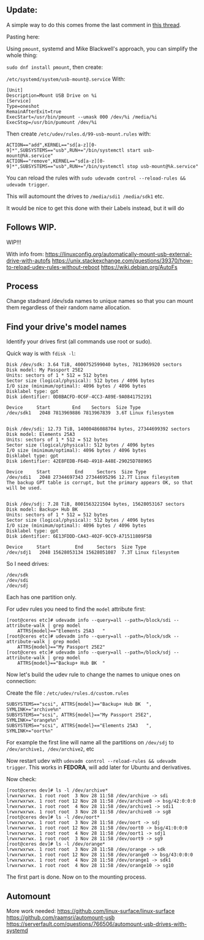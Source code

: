 
## Update:
A simple way to do this comes frome the last comment in [this thread](https://serverfault.com/questions/766506/automount-usb-drives-with-systemd).

Pasting here:

Using ```pmount```, systemd and Mike Blackwell's approach, you can simplify the whole thing:

```sudo dnf install pmount```, then create:

```/etc/systemd/system/usb-mount@.service```
With:
~~~
[Unit]
Description=Mount USB Drive on %i
[Service]
Type=oneshot
RemainAfterExit=true
ExecStart=/usr/bin/pmount --umask 000 /dev/%i /media/%i
ExecStop=/usr/bin/pumount /dev/%i
~~~

Then create ```/etc/udev/rules.d/99-usb-mount.rules``` with:
~~~
ACTION=="add",KERNEL=="sd[a-z][0-9]*",SUBSYSTEMS=="usb",RUN+="/bin/systemctl start usb-mount@%k.service"
ACTION=="remove",KERNEL=="sd[a-z][0-9]*",SUBSYSTEMS=="usb",RUN+="/bin/systemctl stop usb-mount@%k.service"
~~~

You can reload the rules with ```sudo udevadm control --reload-rules && udevadm trigger```.

This will automount the drives to ```/media/sdi1 /media/sdk1``` etc. 

It would be nice to get this done with their Labels instead, but it will do

## Follows WIP.

WIP!!!

With info from:
https://linuxconfig.org/automatically-mount-usb-external-drive-with-autofs
https://unix.stackexchange.com/questions/39370/how-to-reload-udev-rules-without-reboot
https://wiki.debian.org/AutoFs

## Process
Change stadnard /dev/sda names to unique names so that you can mount them regardless of their random name allocation.

## Find your drive's model names
Identify your drives first (all commands use root or sudo). 

Quick way is with ```fdisk -l```:
~~~
Disk /dev/sdk: 3.64 TiB, 4000752599040 bytes, 7813969920 sectors
Disk model: My Passport 25E2
Units: sectors of 1 * 512 = 512 bytes
Sector size (logical/physical): 512 bytes / 4096 bytes
I/O size (minimum/optimal): 4096 bytes / 4096 bytes
Disklabel type: gpt
Disk identifier: 0D8BACFD-0C6F-4CC3-A89E-9A0841752191

Device     Start        End    Sectors  Size Type
/dev/sdk1   2048 7813969886 7813967839  3.6T Linux filesystem


Disk /dev/sdi: 12.73 TiB, 14000486088704 bytes, 27344699392 sectors
Disk model: Elements 25A3   
Units: sectors of 1 * 512 = 512 bytes
Sector size (logical/physical): 512 bytes / 4096 bytes
I/O size (minimum/optimal): 4096 bytes / 4096 bytes
Disklabel type: gpt
Disk identifier: 42E8FEDB-F64D-4918-A48E-29025D788965

Device     Start         End     Sectors  Size Type
/dev/sdi1   2048 27344697343 27344695296 12.7T Linux filesystem
The backup GPT table is corrupt, but the primary appears OK, so that will be used.


Disk /dev/sdj: 7.28 TiB, 8001563221504 bytes, 15628053167 sectors
Disk model: Backup+ Hub BK  
Units: sectors of 1 * 512 = 512 bytes
Sector size (logical/physical): 512 bytes / 4096 bytes
I/O size (minimum/optimal): 4096 bytes / 4096 bytes
Disklabel type: gpt
Disk identifier: 6E13FDDD-CA43-402F-9CC9-A71511809F5B

Device     Start         End     Sectors  Size Type
/dev/sdj1   2048 15628053134 15628051087  7.3T Linux filesystem
~~~

So I need drives:
~~~
/dev/sdk
/dev/sdi
/dev/sdj
~~~

Each has one partition only.

For udev rules you need to find the ```model``` attribute first:
~~~
[root@ceres etc]# udevadm info --query=all --path=/block/sdi --attribute-walk | grep model
    ATTRS{model}=="Elements 25A3   "
[root@ceres etc]# udevadm info --query=all --path=/block/sdk --attribute-walk | grep model
    ATTRS{model}=="My Passport 25E2"
[root@ceres etc]# udevadm info --query=all --path=/block/sdj --attribute-walk | grep model
    ATTRS{model}=="Backup+ Hub BK  "
~~~

Now let's build the udev rule to change the names to unique ones on connection:

Create the file : ```/etc/udev/rules.d/custom.rules```
~~~
SUBSYSTEMS=="scsi", ATTRS{model}=="Backup+ Hub BK  ", SYMLINK+="archive%n"
SUBSYSTEMS=="scsi", ATTRS{model}=="My Passport 25E2", SYMLINK+="orange%n"
SUBSYSTEMS=="scsi", ATTRS{model}=="Elements 25A3   ", SYMLINK+="oort%n"
~~~

For example the first line will name all the partitions on ```/dev/sdj``` to ```/dev/archive1, /dev/archive2```, etc

Now restart udev with ```udevadm control --reload-rules && udevadm trigger```. This works in **FEDORA**, will add later for Ubuntu and derivatives.

Now check:
~~~
[root@ceres dev]# ls -l /dev/archive*
lrwxrwxrwx. 1 root root  3 Nov 28 11:58 /dev/archive -> sdi
lrwxrwxrwx. 1 root root 12 Nov 28 11:58 /dev/archive0 -> bsg/42:0:0:0
lrwxrwxrwx. 1 root root  4 Nov 28 11:58 /dev/archive1 -> sdi1
lrwxrwxrwx. 1 root root  3 Nov 28 11:58 /dev/archive8 -> sg8
[root@ceres dev]# ls -l /dev/oort*
lrwxrwxrwx. 1 root root  3 Nov 28 11:58 /dev/oort -> sdj
lrwxrwxrwx. 1 root root 12 Nov 28 11:58 /dev/oort0 -> bsg/41:0:0:0
lrwxrwxrwx. 1 root root  4 Nov 28 11:58 /dev/oort1 -> sdj1
lrwxrwxrwx. 1 root root  3 Nov 28 11:58 /dev/oort9 -> sg9
[root@ceres dev]# ls -l /dev/orange*
lrwxrwxrwx. 1 root root  3 Nov 28 11:58 /dev/orange -> sdk
lrwxrwxrwx. 1 root root 12 Nov 28 11:58 /dev/orange0 -> bsg/43:0:0:0
lrwxrwxrwx. 1 root root  4 Nov 28 11:58 /dev/orange1 -> sdk1
lrwxrwxrwx. 1 root root  4 Nov 28 11:58 /dev/orange10 -> sg10
~~~

The first part is done. Now on to the mounting process.

## Automount


More work needed:
https://github.com/linux-surface/linux-surface
https://github.com/raamsri/automount-usb
https://serverfault.com/questions/766506/automount-usb-drives-with-systemd



